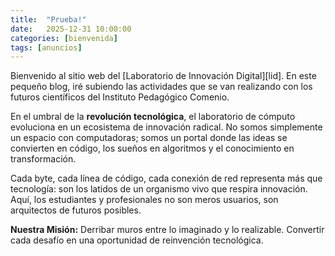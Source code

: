 ```yaml
---
title:  "Prueba!"
date:   2025-12-31 10:00:00
categories: [bienvenida]
tags: [anuncios]
---
```

Bienvenido al sitio web del [Laboratorio de Innovación Digital][lid]. En este pequeño blog, iré subiendo las actividades que se van realizando con los futuros científicos del Instituto Pedagógico Comenio.

En el umbral de la **revolución tecnológica**, el laboratorio de cómputo evoluciona en un ecosistema de innovación radical. No somos simplemente un espacio con computadoras; somos un portal donde las ideas se convierten en código, los sueños en algoritmos y el conocimiento en transformación.

Cada byte, cada línea de código, cada conexión de red representa más que tecnología: son los latidos de un organismo vivo que respira innovación. Aquí, los estudiantes y profesionales no son meros usuarios, son arquitectos de futuros posibles.

**Nuestra Misión:** Derribar muros entre lo imaginado y lo realizable. Convertir cada desafío en una oportunidad de reinvención tecnológica.

